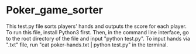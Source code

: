 # Poker_game_sorter
 This test.py file sorts players' hands and outputs the score for each player. 
 To run this file, install Python3 first. Then, in the command line interface, go to the root directory of the file and input "python test.py".
 To input hands via ".txt" file, run "cat poker-hands.txt | python test.py" in the terminal.
